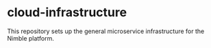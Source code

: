 # cloud-infrastructure
This repository sets up the general microservice infrastructure for the Nimble platform.
